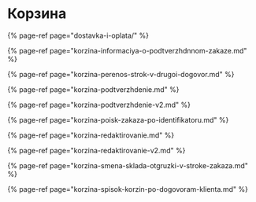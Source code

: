 # Корзина

{% page-ref page="dostavka-i-oplata/" %}

{% page-ref page="korzina-informaciya-o-podtverzhdnnom-zakaze.md" %}

{% page-ref page="korzina-perenos-strok-v-drugoi-dogovor.md" %}

{% page-ref page="korzina-podtverzhdenie.md" %}

{% page-ref page="korzina-podtverzhdenie-v2.md" %}

{% page-ref page="korzina-poisk-zakaza-po-identifikatoru.md" %}

{% page-ref page="korzina-redaktirovanie.md" %}

{% page-ref page="korzina-redaktirovanie-v2.md" %}

{% page-ref page="korzina-smena-sklada-otgruzki-v-stroke-zakaza.md" %}

{% page-ref page="korzina-spisok-korzin-po-dogovoram-klienta.md" %}

